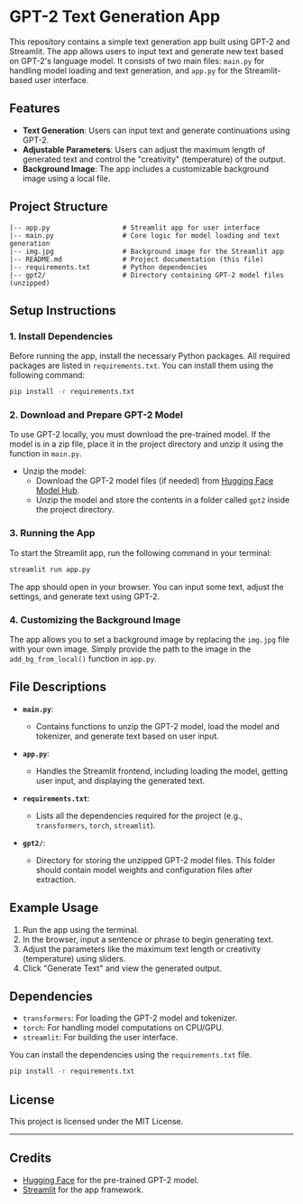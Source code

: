 # GPT-2 Text Generation App

This repository contains a simple text generation app built using GPT-2 and Streamlit. The app allows users to input text and generate new text based on GPT-2's language model. It consists of two main files: `main.py` for handling model loading and text generation, and `app.py` for the Streamlit-based user interface.

## Features

- **Text Generation**: Users can input text and generate continuations using GPT-2.
- **Adjustable Parameters**: Users can adjust the maximum length of generated text and control the "creativity" (temperature) of the output.
- **Background Image**: The app includes a customizable background image using a local file.

## Project Structure

```
|-- app.py                  # Streamlit app for user interface
|-- main.py                 # Core logic for model loading and text generation
|-- img.jpg                 # Background image for the Streamlit app
|-- README.md               # Project documentation (this file)
|-- requirements.txt        # Python dependencies
|-- gpt2/                   # Directory containing GPT-2 model files (unzipped)
```

## Setup Instructions

### 1. Install Dependencies

Before running the app, install the necessary Python packages. All required packages are listed in `requirements.txt`. You can install them using the following command:

```bash
pip install -r requirements.txt
```

### 2. Download and Prepare GPT-2 Model

To use GPT-2 locally, you must download the pre-trained model. If the model is in a zip file, place it in the project directory and unzip it using the function in `main.py`.

- Unzip the model:
    - Download the GPT-2 model files (if needed) from [Hugging Face Model Hub](https://huggingface.co/gpt2).
    - Unzip the model and store the contents in a folder called `gpt2` inside the project directory.

### 3. Running the App

To start the Streamlit app, run the following command in your terminal:

```bash
streamlit run app.py
```

The app should open in your browser. You can input some text, adjust the settings, and generate text using GPT-2.

### 4. Customizing the Background Image

The app allows you to set a background image by replacing the `img.jpg` file with your own image. Simply provide the path to the image in the `add_bg_from_local()` function in `app.py`.

## File Descriptions

- **`main.py`**:
    - Contains functions to unzip the GPT-2 model, load the model and tokenizer, and generate text based on user input.
  
- **`app.py`**:
    - Handles the Streamlit frontend, including loading the model, getting user input, and displaying the generated text.

- **`requirements.txt`**:
    - Lists all the dependencies required for the project (e.g., `transformers`, `torch`, `streamlit`).

- **`gpt2/`**:
    - Directory for storing the unzipped GPT-2 model files. This folder should contain model weights and configuration files after extraction.

## Example Usage

1. Run the app using the terminal.
2. In the browser, input a sentence or phrase to begin generating text.
3. Adjust the parameters like the maximum text length or creativity (temperature) using sliders.
4. Click "Generate Text" and view the generated output.

## Dependencies

- `transformers`: For loading the GPT-2 model and tokenizer.
- `torch`: For handling model computations on CPU/GPU.
- `streamlit`: For building the user interface.

You can install the dependencies using the `requirements.txt` file.

```bash
pip install -r requirements.txt
```

## License

This project is licensed under the MIT License.

---

## Credits

- [Hugging Face](https://huggingface.co) for the pre-trained GPT-2 model.
- [Streamlit](https://streamlit.io) for the app framework.
